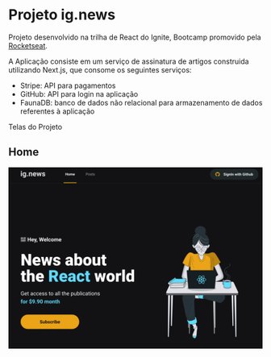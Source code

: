# Projeto ig.news

Projeto desenvolvido na trilha de React do Ignite, Bootcamp promovido pela [Rocketseat](http://rocketseat.com.br).

A Aplicação consiste em um serviço de assinatura de artigos construida utilizando Next.js, que consome os seguintes serviços:
* Stripe: API para pagamentos
* GitHub: API para login na aplicação
* FaunaDB: banco de dados não relacional para armazenamento de dados referentes à aplicação

Telas do Projeto
## Home
<img src='./assets/Home _ ig.news Screenshot.svg'>